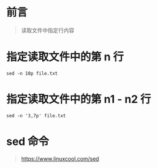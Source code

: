 # 前言

> 读取文件中指定行内容

# 指定读取文件中的第 n 行

```shell
sed -n 10p file.txt
```

# 指定读取文件中的第 n1 - n2 行

```shell
sed -n '3,7p' file.txt
```

# sed 命令

> https://www.linuxcool.com/sed

